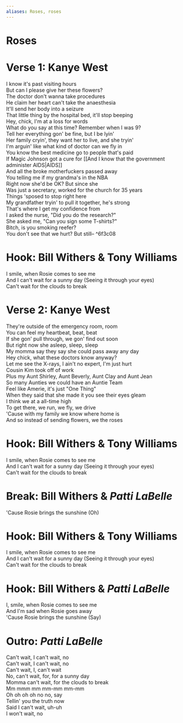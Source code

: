 ```yaml
---
aliases: Roses, roses
---
```


# Roses

# Verse 1: Kanye West

I know it's past visiting hours  
But can I please give her these flowers?  
The doctor don't wanna take procedures  
He claim her heart can't take the anaesthesia  
It'll send her body into a seizure  
That little thing by the hospital bed, it'll stop beeping  
Hey, chick, I'm at a loss for words  
What do you say at this time? Remember when I was 9?  
Tell her everything gon' be fine, but I be lyin'  
Her family cryin', they want her to live, and she tryin'  
I'm arguin' like what kind of doctor can we fly in  
You know the best medicine go to people that's paid  
If Magic Johnson got a cure for [[And I know that the government administer AIDS|AIDS]]  
And all the broke motherfuckers passed away  
You telling me if my grandma's in the NBA  
Right now she'd be OK? But since she  
Was just a secretary, worked for the church for 35 years  
Things 'sposed to stop right here  
My grandfather tryin' to pull it together, he's strong  
That's where I get my confidence from  
I asked the nurse, "Did you do the research?"  
She asked me, "Can you sign some T-shirts?"  
Bitch, is you smoking reefer?  
You don't see that we hurt? But still– ^6f3c08

# Hook: Bill Withers & Tony Williams

I smile, when Rosie comes to see me  
And I can't wait for a sunny day (Seeing it through your eyes)  
Can't wait for the clouds to break  

# Verse 2: Kanye West

They're outside of the emergency room, room  
You can feel my heartbeat, beat, beat  
If she gon' pull through, we gon' find out soon  
But right now she asleep, sleep, sleep  
My momma say they say she could pass away any day  
Hey chick, what these doctors know anyway?  
Let me see the X-rays, I ain't no expert, I'm just hurt  
Cousin Kim took off of work  
Plus my Aunt Shirley, Aunt Beverly, Aunt Clay and Aunt Jean  
So many Aunties we could have an Auntie Team  
Feel like Amerie, it's just "One Thing"  
When they said that she made it you see their eyes gleam  
I think we at a all-time high  
To get there, we run, we fly, we drive  
'Cause with my family we know where home is  
And so instead of sending flowers, we the roses  

# Hook: Bill Withers & Tony Williams

I smile, when Rosie comes to see me  
And I can't wait for a sunny day (Seeing it through your eyes)  
Can't wait for the clouds to break  

# Break: Bill Withers & _Patti LaBelle_

'Cause Rosie brings the sunshine (Oh)  

# Hook: Bill Withers & Tony Williams

I smile, when Rosie comes to see me  
And I can't wait for a sunny day (Seeing it through your eyes)  
Can't wait for the clouds to break  

# Hook: Bill Withers & _Patti LaBelle_

I, smile, when Rosie comes to see me  
And I'm sad when Rosie goes away  
'Cause Rosie brings the sunshine (Say)  

# Outro: _Patti LaBelle_

Can't wait, I can't wait, no  
Can't wait, I can't wait, no  
Can't wait, I, can't wait  
No, can't wait, for, for a sunny day  
Momma can't wait, for the clouds to break  
Mm mmm mm mm-mm mm-mm  
Oh oh oh oh no no, say  
Tellin' you the truth now  
Said I can't wait, uh-uh  
I won't wait, no
